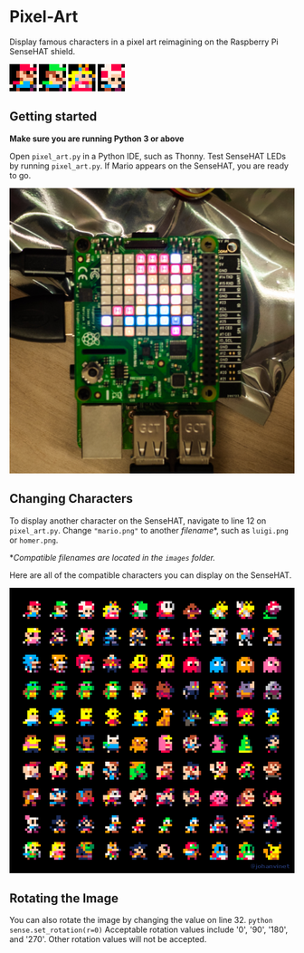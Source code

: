 # Pixel-Art
Display famous characters in a pixel art reimagining on the Raspberry Pi SenseHAT shield.

![](images/mario.png) ![](images/luigi.png) ![](images/princess-peach.png) ![](images/toad.png)

## Getting started
**Make sure you are running Python 3 or above**

Open `pixel_art.py` in a Python IDE, such as Thonny. Test SenseHAT LEDs by running `pixel_art.py`. If Mario appears on the SenseHAT, you are ready to go.

![](ref/mario-test.jpg)

## Changing Characters
To display another character on the SenseHAT, navigate to line 12 on `pixel_art.py`. Change `"mario.png"` to another *filename**, such as `luigi.png` or `homer.png`.

**Compatible filenames are located in the `images` folder.*

Here are all of the compatible characters you can display on the SenseHAT.

![](ref/All_Character_Sprites.png)

## Rotating the Image
You can also rotate the image by changing the value on line 32.
```python sense.set_rotation(r=0)```
Acceptable rotation values include '0', '90', '180', and '270'. Other rotation values will not be accepted.
